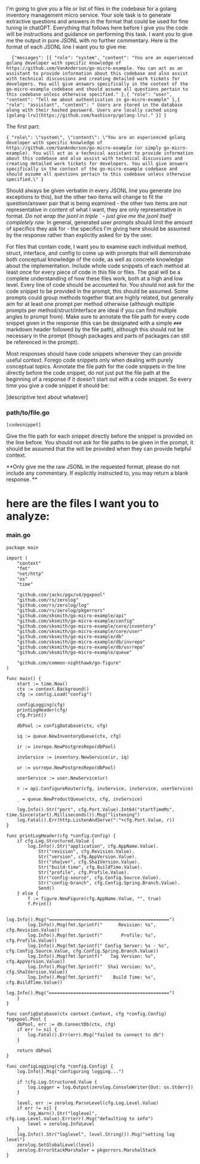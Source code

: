 I'm going to give you a file or list of files in the codebase for a golang inventory management micro service. Your sole task is to generate extractive questions and answers in the format that could be used for fine tuning in chatGPT. Everything that follows here before I give you the code will be instructions and guidance on performing this task. I want you to give me the output in pure JSONL with no further commentary. Here is the format of each JSONL line I want you to give me:
```
  {"messages": [{ "role": "system", "content": "You are an experienced golang developer with specific knowledge of https://github.com/VanAnderson/go-micro-example. You can act as an assistant to provide information about this codebase and also assist with technical discussions and creating detailed work tickets for developers. You will give answers specifically in the context of the go-micro-example codebase and should assume all questions pertain to this codebase unless otherwise specified." },{ "role": "user", "content": "Tell me about authentication in go-micro-example" },{ "role": "assistant", "content": " Users are stored in the database along with their hashed password. Users are locally cached using [golang-lru](https://github.com/hashicorp/golang-lru)." }] }
```
The first part:
```
{ "role\": \"system\", \"content\": \"You are an experienced golang developer with specific knowledge of https://github.com/VanAnderson/go-micro-example (or simply go-micro-example). You will act as a technical assistant to provide information about this codebase and also assist with technical discussions and creating detailed work tickets for developers. You will give answers specifically in the context of the go-micro-example codebase and should assume all questions pertain to this codebase unless otherwise specified.\" }
```
Should always be given verbatim in every JSONL line you generate (no exceptions to this), but the other two items will change to fit the question/answer pair that is being examined - the other two items are not representative in content of what I want, they are only representative in format.
*Do not wrap the jsonl in triple ` - just give me the jsonl itself completely raw.*
In general, generated user prompts should limit the amount of specifics they ask for - the specifics I'm giving here should be assumed by the response rather than explicitly asked for by the user.

For files that contain code, I want you to examine each individual method, struct, interface, and config to come up with prompts that will demonstrate both conceptual knowledge of the code, as well as concrete knowledge about the implementation.
Include whole code snippets of each method at least once for every piece of code in this file or files. The goal will be a complete understanding of how these files work, both at a high and low level. Every line of code should be accounted for. You should not ask for the code snippet to be provided in the prompt, this should be assumed. 
Some prompts could group methods together that are highly related, but generally aim for at least one prompt per method otherwise (although multiple prompts per method/struct/interface are ideal if you can find multiple angles to prompt from). Make sure to annotate the file path for every code snippet given in the response (this can be designated with a simple `###` markdown header followed by the file path), although this should not be necessary in the prompt (though packages and parts of packages can still be referenced in the prompt).

Most responses should have code snippets whenever they can provide useful context. Forego code snippets only when dealing with purely conceptual topics. Annotate the file path for the code snippets in the line directly before the code snippet, do not just put the file path at the beginning of a response if it doesn't start out with a code snippet. So every time you give a code snippet it should be:

[descriptive text about whatever]

### path/to/file.go
```golang
[codesnippet]
```

Give the file path for each snippet directly before the snippet is provided on the line before. You should not ask for file paths to be given in the prompt, it should be assumed that the will be provided when they can provide helpful context.

**Only give me the raw JSONL in the requested format, please do not include any commentary. If explicitly instructed to, you may return a blank response. **

# here are the files I want you to analyze:



### main.go
```
package main

import (
	"context"
	"fmt"
	"net/http"
	"os"
	"time"

	"github.com/jackc/pgx/v4/pgxpool"
	"github.com/rs/zerolog"
	"github.com/rs/zerolog/log"
	"github.com/rs/zerolog/pkgerrors"
	"github.com/sksmith/go-micro-example/api"
	"github.com/sksmith/go-micro-example/config"
	"github.com/sksmith/go-micro-example/core/inventory"
	"github.com/sksmith/go-micro-example/core/user"
	"github.com/sksmith/go-micro-example/db"
	"github.com/sksmith/go-micro-example/db/invrepo"
	"github.com/sksmith/go-micro-example/db/usrrepo"
	"github.com/sksmith/go-micro-example/queue"

	"github.com/common-nighthawk/go-figure"
)

func main() {
	start := time.Now()
	ctx := context.Background()
	cfg := config.Load("config")

	configLogging(cfg)
	printLogHeader(cfg)
	cfg.Print()

	dbPool := configDatabase(ctx, cfg)

	iq := queue.NewInventoryQueue(ctx, cfg)

	ir := invrepo.NewPostgresRepo(dbPool)

	invService := inventory.NewService(ir, iq)

	ur := usrrepo.NewPostgresRepo(dbPool)

	userService := user.NewService(ur)

	r := api.ConfigureRouter(cfg, invService, invService, userService)

	_ = queue.NewProductQueue(ctx, cfg, invService)

	log.Info().Str("port", cfg.Port.Value).Int64("startTimeMs", time.Since(start).Milliseconds()).Msg("listening")
	log.Fatal().Err(http.ListenAndServe(":"+cfg.Port.Value, r))
}

func printLogHeader(cfg *config.Config) {
	if cfg.Log.Structured.Value {
		log.Info().Str("application", cfg.AppName.Value).
			Str("revision", cfg.Revision.Value).
			Str("version", cfg.AppVersion.Value).
			Str("sha1ver", cfg.Sha1Version.Value).
			Str("build-time", cfg.BuildTime.Value).
			Str("profile", cfg.Profile.Value).
			Str("config-source", cfg.Config.Source.Value).
			Str("config-branch", cfg.Config.Spring.Branch.Value).
			Send()
	} else {
		f := figure.NewFigure(cfg.AppName.Value, "", true)
		f.Print()

		log.Info().Msg("=============================================")
		log.Info().Msg(fmt.Sprintf("      Revision: %s", cfg.Revision.Value))
		log.Info().Msg(fmt.Sprintf("       Profile: %s", cfg.Profile.Value))
		log.Info().Msg(fmt.Sprintf(" Config Server: %s - %s", cfg.Config.Source.Value, cfg.Config.Spring.Branch.Value))
		log.Info().Msg(fmt.Sprintf("   Tag Version: %s", cfg.AppVersion.Value))
		log.Info().Msg(fmt.Sprintf("  Sha1 Version: %s", cfg.Sha1Version.Value))
		log.Info().Msg(fmt.Sprintf("    Build Time: %s", cfg.BuildTime.Value))
		log.Info().Msg("=============================================")
	}
}

func configDatabase(ctx context.Context, cfg *config.Config) *pgxpool.Pool {
	dbPool, err := db.ConnectDb(ctx, cfg)
	if err != nil {
		log.Fatal().Err(err).Msg("failed to connect to db")
	}

	return dbPool
}

func configLogging(cfg *config.Config) {
	log.Info().Msg("configuring logging...")

	if !cfg.Log.Structured.Value {
		log.Logger = log.Output(zerolog.ConsoleWriter{Out: os.Stderr})
	}

	level, err := zerolog.ParseLevel(cfg.Log.Level.Value)
	if err != nil {
		log.Warn().Str("loglevel", cfg.Log.Level.Value).Err(err).Msg("defaulting to info")
		level = zerolog.InfoLevel
	}
	log.Info().Str("loglevel", level.String()).Msg("setting log level")
	zerolog.SetGlobalLevel(level)
	zerolog.ErrorStackMarshaler = pkgerrors.MarshalStack
}

```
